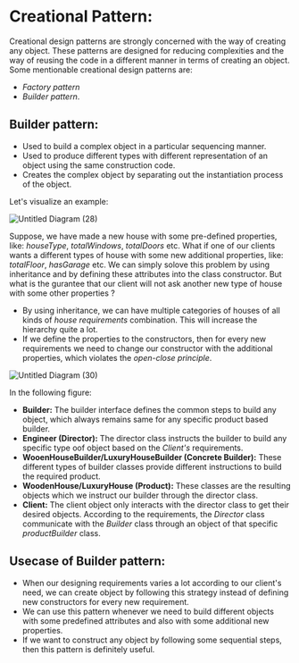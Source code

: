 
# Creational Pattern:
Creational design patterns are strongly concerned with the way of creating any object. These patterns are designed for reducing complexities and the way of reusing the code in a different manner in terms of creating an object. <br/>
Some mentionable creational design patterns are: 
- *Factory pattern*
- *Builder pattern*. 

## Builder pattern:
- Used to build a complex object in a particular sequencing manner.
- Used to produce different types with different representation of an object using the same construction code.
- Creates the complex object by separating out the instantiation process of the object.

Let's visualize an example: <br/>

![Untitled Diagram (28)](https://github.com/Asibul-40/Some-useful-Design-Patterns/assets/77221075/07fba960-55d4-4e00-b87b-bacc1e4b131f)


Suppose, we have made a new house with some pre-defined properties, like: *houseType*, *totalWindows*, *totalDoors* etc. What if one of our clients wants a different types of house with some new additional properties, like: *totalFloor*, *hasGarage* etc. We can simply solove this problem by using inheritance and by defining these attributes into the class constructor.
But what is the gurantee that our client will not ask another new type of house with some other properties ?
- By using inheritance, we can have multiple categories of houses of all kinds of *house requirements* combination. This will increase the hierarchy quite a lot.
- If we define the properties to the constructors, then for every new requirements we need to change our constructor with the additional properties, which violates the *open-close principle*.

![Untitled Diagram (30)](https://github.com/Asibul-40/Some-useful-Design-Patterns/assets/77221075/df7cb762-636a-4801-8b8d-d9533396c60a)

In the following figure: <br/>
- **Builder:** The builder interface defines the common steps to build any object, which always remains same for any specific product based builder.
- **Engineer (Director):** The director class instructs the builder to build any specific type oof object based on the *Client's* requirements.
- **WooenHouseBuilder/LuxuryHouseBuilder (Concrete Builder):** These different types of builder classes provide different instructions to build the required product.
- **WoodenHouse/LuxuryHouse (Product):** These classes are the resulting objects which we instruct our builder through the director class.
- **Client:** The client object only interacts with the director class to get their desired objects. According to the requirements, the *Director* class communicate with the *Builder* class through an object of that specific *productBuilder* class.


## Usecase of Builder pattern:
- When our designing requirements varies a lot according to our client's need, we can create object by following this strategy instead of defining new constructors for every new requirement.
- We can use this pattern whenever we need to build different objects with some predefined attributes and also with some additional new properties.
- If we want to construct any object by following some sequential steps, then this pattern is definitely useful.


